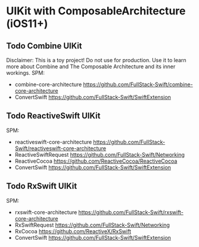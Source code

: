 
# UIKit with ComposableArchitecture (iOS11+)

## Todo Combine UIKit
Disclaimer: This is a toy project! Do not use for production. Use it to learn more about Combine and The Composable Architecture and its inner workings.
SPM:

- combine-core-architecture 
https://github.com/FullStack-Swift/combine-core-architecture
- ConvertSwift 
https://github.com/FullStack-Swift/SwiftExtension

## Todo ReactiveSwift UIKit

SPM:

- reactiveswift-core-architecture
https://github.com/FullStack-Swift/reactiveswift-core-architecture
- ReactiveSwiftRequest 
https://github.com/FullStack-Swift/Networking
- ReactiveCocoa 
https://github.com/ReactiveCocoa/ReactiveCocoa
- ConvertSwift
 https://github.com/FullStack-Swift/SwiftExtension

## Todo RxSwift UIKit

SPM:

- rxswift-core-architecture
https://github.com/FullStack-Swift/rxswift-core-architecture
- RxSwiftRequest 
https://github.com/FullStack-Swift/Networking
- RxCocoa 
https://github.com/ReactiveX/RxSwift
- ConvertSwift 
https://github.com/FullStack-Swift/SwiftExtension
